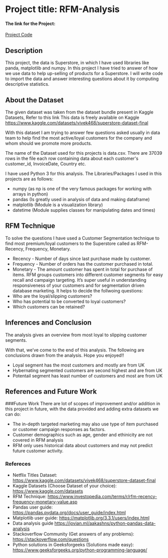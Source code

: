 # Project title: RFM-Analysis

#### The link for the Project:
[Project Code](https://github.com/himanshi-png/RFM-Analysis/blob/main/RFM_Analysis.py)

## Description
This project, the data is Superstore, in which I have used libraries like panda, matplotlib and numpy. 
In this project I have tried to answer of how we use data to help up-selling of products for a Superstore. I will write code to import the data and answer interesting questions about it by computing descriptive statistics.

## About the Dataset
The given dataset was taken from the dataset bundle present in Kaggle Datasets, Refer to this link This data is freely available on Kaggle <https://www.kaggle.com/datasets/vivek468/superstore-dataset-final>

With this dataset I am trying to answer few questions asked usually in data team to help find the most active/loyal customers for the company and whom should we promote more products. 

The name of the Dataset used for this projects is data.csv. There are 37039 rows in the file each row containing data about each customer's customer_id, InvoiceDate, Country etc.

I have used Python 3 for this analysis. The Libraries/Packages I used in this projects are as follows:
* numpy (as np is one of the very famous packages for working with arrays in python) 
* pandas (Is greatly used in analysis of data and making dataframe)
* matplotlib (Module is a visualization library) 
* datetime (Module supplies classes for manipulating dates and times)

## RFM Technique
To solve the questions I have used a Customer Segmentation technique to find most premium/loyal customers to the Superstore called as RFM- Recency, Frequency, Monetary.
* Recency - Number of days since last purchase made by customer.
* Frequency - Number of orders has the customer purchased in total.
* Monetary - The amount customer has spent in total for purchase of items.
RFM groups customers into different customer segments for easy recall and campaign targeting. It’s super useful in understanding responsiveness of your customers and for segmentation driven database marketing. It helps to decide the follwoing questions:
* Who are the loyal/slipping customers?
* Who has potential to be converted to loyal customers?
* Which customers can be retained?

## Inferences and Conclusion
The analysis gives an overview from most loyal to slipping customer segments.

With that, we’ve come to the end of this analysis. The following are conclusions drawn from the analysis. Hope you enjoyed!!

* Loyal segment has the most customers and mostly are from UK
* Hybernating segmented customers are second highest and are from UK
* Potentail segment has least number of customers and most are from UK

## References and Future Work
###Future Work
There are lot of scopes of improvement and/or addition in this project in future, with the data provided and adding extra datasets we can do:
* The in-depth targeted marketing may also use type of item purchased or customer campaign responses as factors.
* Customer demographics such as age, gender and ethinicity are not covered in RFM analysis
* RFM only uses historical data about customers and may not predict future customer activity.

### Refereces

* Netflix Titles Dataset: <https://www.kaggle.com/datasets/vivek468/superstore-dataset-final>
* Kaggle Datasets (Choose Dataset of your choice): <https://www.kaggle.com/datasets>
* RFM Technique: <https://www.investopedia.com/terms/r/rfm-recency-frequency-monetary-value.asp>
* Pandas user guide: <https://pandas.pydata.org/docs/user_guide/index.html>
* Matplotlib user guide: <https://matplotlib.org/3.3.1/users/index.html>
* Data analysis guide <https://jovian.ml/aakashns/python-pandas-data-analysis>
* Stackoverflow Community (Get answers of any problems): <https://stackoverflow.com/questions>
* Python solutions in Geeksforgeeks (Solutions made easy): <https://www.geeksforgeeks.org/python-programming-language/>
  
